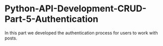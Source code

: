 # Python-API-Development-CRUD-Part-5-Authentication
In this part we developed the authentication process for users to work with posts.

